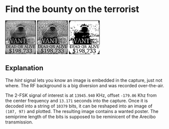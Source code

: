 # Find the bounty on the terrorist

![Wanted poster full bit depth](2022-09_gort-wanted_v1.png)
![Wanted poster error diffusion dithering](2022-09_gort-wanted_v1_dither-edd-stucki.png)
![Wanted poster ordered dithering](2022-09_gort-wanted_v1_dither-ord-21.png)


## Explanation

The *hint* signal lets you know an image is embedded in the capture, just not where. The RF background is a big diversion and was recorded over-the-air.

The 2-FSK signal of interest is at `13945.940` KHz, offset `-179.06` Khz from the center frequency and `13.171` seconds into the capture. Once it is decoded into a string of `10379` bits, it can be reshaped into an image of `(107, 97)` and plotted. The resulting image contains a wanted poster. The semiprime length of the bits is supposed to be reminicent of the Arecibo transmission.